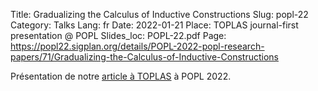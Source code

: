 Title: Gradualizing the Calculus of Inductive Constructions
Slug: popl-22
Category: Talks
Lang: fr
Date: 2022-01-21
Place: TOPLAS journal-first presentation @ POPL
Slides_loc: POPL-22.pdf
Page: https://popl22.sigplan.org/details/POPL-2022-popl-research-papers/71/Gradualizing-the-Calculus-of-Inductive-Constructions

Présentation de notre [article à TOPLAS](publications) à POPL 2022.